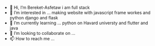 - 👋 Hi, I’m Bereket-Asfetaw i am full stack 
- 👀 I’m interested in ... making website with javascript frame workes and python django and flask
- 🌱 I’m currently learning ... python on Havard universty and flutter and java 
- 💞️ I’m looking to collaborate on ...
- 📫 How to reach me ...

<!---
Bereket-Asfetaw/Bereket-Asfetaw is a ✨ special ✨ repository because its `README.md` (this file) appears on your GitHub profile.
You can click the Preview link to take a look at your changes.
--->
